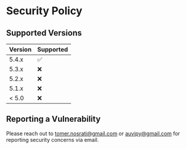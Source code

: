 # Security Policy

## Supported Versions

| Version | Supported          |
| ------- | ------------------ |
| 5.4.x   | :white_check_mark: |
| 5.3.x   | :x: |
| 5.2.x   | :x:                |
| 5.1.x   | :x: |
| < 5.0   | :x:                |

## Reporting a Vulnerability

Please reach out to tomer.nosrati@gmail.com or auvipy@gmail.com for reporting security concerns via email.
